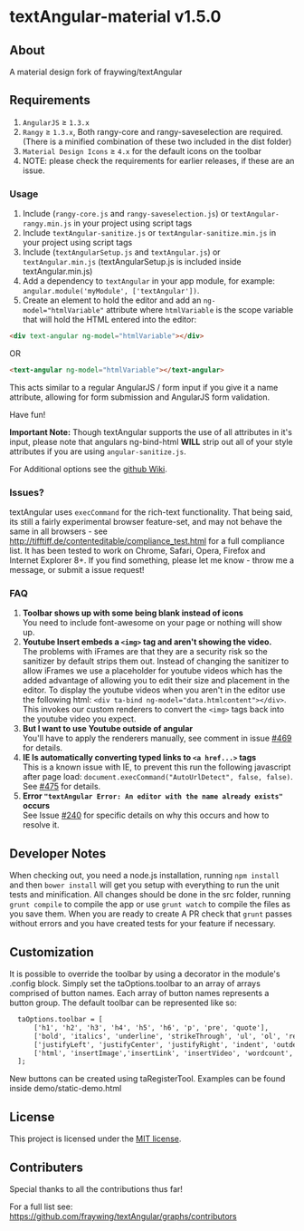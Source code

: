 textAngular-material v1.5.0
===========

## About

A material design fork of fraywing/textAngular

## Requirements

1. `AngularJS` ≥ `1.3.x`
2. `Rangy` ≥ `1.3.x`, Both rangy-core and rangy-saveselection are required. (There is a minified combination of these two included in the dist folder)
3. `Material Design Icons` ≥ `4.x` for the default icons on the toolbar
4. NOTE: please check the requirements for earlier releases, if these are an issue.

### Usage

1. Include (`rangy-core.js` and `rangy-saveselection.js`) or `textAngular-rangy.min.js` in your project using script tags
2. Include `textAngular-sanitize.js` or `textAngular-sanitize.min.js` in your project using script tags
3. Include (`textAngularSetup.js` and `textAngular.js`) or `textAngular.min.js` (textAngularSetup.js is included inside textAngular.min.js)
4. Add a dependency to `textAngular` in your app module, for example: ```angular.module('myModule', ['textAngular'])```.
5. Create an element to hold the editor and add an `ng-model="htmlVariable"` attribute where `htmlVariable` is the scope variable that will hold the HTML entered into the editor:
```html
<div text-angular ng-model="htmlVariable"></div>
```
OR
```html
<text-angular ng-model="htmlVariable"></text-angular>
```
This acts similar to a regular AngularJS / form input if you give it a name attribute, allowing for form submission and AngularJS form validation.

Have fun!

**Important Note:** Though textAngular supports the use of all attributes in it's input, please note that angulars ng-bind-html **WILL** strip out all of your style attributes if you are using `angular-sanitize.js`.

For Additional options see the [github Wiki](https://github.com/fraywing/textAngular/wiki).

### Issues?

textAngular uses ```execCommand``` for the rich-text functionality.
That being said, its still a fairly experimental browser feature-set, and may not behave the same in all browsers - see http://tifftiff.de/contenteditable/compliance_test.html for a full compliance list.
It has been tested to work on Chrome, Safari, Opera, Firefox and Internet Explorer 8+.
If you find something, please let me know - throw me a message, or submit a issue request!

### FAQ

1. **Toolbar shows up with some being blank instead of icons**<br/>
You need to include font-awesome on your page or nothing will show up.
1. **Youtube Insert embeds a ```<img>``` tag and aren't showing the video.**<br/>
The problems with iFrames are that they are a security risk so the sanitizer by default strips them out. Instead of changing the sanitizer to allow iFrames we use a placeholder for youtube videos which has the added advantage of allowing you to edit their size and placement in the editor. To display the youtube videos when you aren't in the editor use the following html: ```<div ta-bind ng-model="data.htmlcontent"></div>```. This invokes our custom renderers to convert the ```<img>``` tags back into the youtube video you expect.
2. **But I want to use Youtube outside of angular**<br/>
You'll have to apply the renderers manually, see comment in issue [#469](https://github.com/fraywing/textAngular/issues/469#issuecomment-68650506) for details.
3. **IE Is automatically converting typed links to `<a href...>` tags**<br/>
This is a known issue with IE, to prevent this run the following javascript after page load: `document.execCommand("AutoUrlDetect", false, false)`. See [#475](https://github.com/fraywing/textAngular/issues/475) for details.
4. **Error `"textAngular Error: An editor with the name already exists"` occurs**<br/>
See Issue [#240](https://github.com/fraywing/textAngular/issues/240) for specific details on why this occurs and how to resolve it.

## Developer Notes

When checking out, you need a node.js installation, running `npm install` and then `bower install` will get you setup with everything to run the unit tests and minification.
All changes should be done in the src folder, running `grunt compile` to compile the app or use `grunt watch` to compile the files as you save them.
When you are ready to create A PR check that `grunt` passes without errors and you have created tests for your feature if necessary.

## Customization

It is possible to override the toolbar by using a decorator in the module's .config block. Simply set the taOptions.toolbar to an array of arrays comprised of button names. Each array of button names represents a button group. The default toolbar can be represented like so:
```html
  taOptions.toolbar = [
      ['h1', 'h2', 'h3', 'h4', 'h5', 'h6', 'p', 'pre', 'quote'],
      ['bold', 'italics', 'underline', 'strikeThrough', 'ul', 'ol', 'redo', 'undo', 'clear'],
      ['justifyLeft', 'justifyCenter', 'justifyRight', 'indent', 'outdent'],
      ['html', 'insertImage','insertLink', 'insertVideo', 'wordcount', 'charcount']
  ];
```
New buttons can be created using taRegisterTool. Examples can be found inside demo/static-demo.html

## License

This project is licensed under the [MIT license](http://opensource.org/licenses/MIT).


## Contributers

Special thanks to all the contributions thus far!

For a full list see: https://github.com/fraywing/textAngular/graphs/contributors
